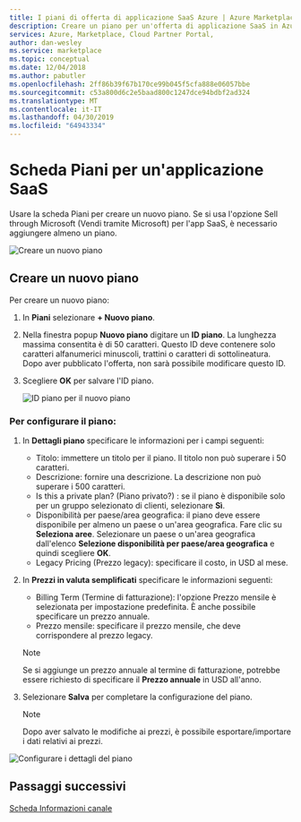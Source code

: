 ```yaml
---
title: I piani di offerta di applicazione SaaS Azure | Azure Marketplace
description: Creare un piano per un'offerta di applicazione SaaS in Azure Marketplace.
services: Azure, Marketplace, Cloud Partner Portal,
author: dan-wesley
ms.service: marketplace
ms.topic: conceptual
ms.date: 12/04/2018
ms.author: pabutler
ms.openlocfilehash: 2ff86b39f67b170ce99b045f5cfa888e06057bbe
ms.sourcegitcommit: c53a800d6c2e5baad800c1247dce94bdbf2ad324
ms.translationtype: MT
ms.contentlocale: it-IT
ms.lasthandoff: 04/30/2019
ms.locfileid: "64943334"
---
```

# <a name="saas-application-plans-tab"></a>Scheda Piani per un'applicazione SaaS

Usare la scheda Piani per creare un nuovo piano. Se si usa l'opzione Sell through Microsoft (Vendi tramite Microsoft) per l'app SaaS, è necessario aggiungere almeno un piano.

![Creare un nuovo piano](./media/saas-plans-new-plan.png)

## <a name="create-a-new-plan"></a>Creare un nuovo piano

Per creare un nuovo piano:

1. In **Piani** selezionare **+ Nuovo piano**.
2. Nella finestra popup **Nuovo piano** digitare un **ID piano**. La lunghezza massima consentita è di 50 caratteri. Questo ID deve contenere solo caratteri alfanumerici minuscoli, trattini o caratteri di sottolineatura. Dopo aver pubblicato l'offerta, non sarà possibile modificare questo ID.
3. Scegliere **OK** per salvare l'ID piano.

   ![ID piano per il nuovo piano](./media/saas-plans-plan-ID.png)

### <a name="to-configure-the-plan"></a>Per configurare il piano:

1. In **Dettagli piano** specificare le informazioni per i campi seguenti:

   - Titolo: immettere un titolo per il piano. Il titolo non può superare i 50 caratteri.
   - Descrizione: fornire una descrizione. La descrizione non può superare i 500 caratteri.
   - Is this a private plan? (Piano privato?) : se il piano è disponibile solo per un gruppo selezionato di clienti, selezionare **Sì**.
   - Disponibilità per paese/area geografica: il piano deve essere disponibile per almeno un paese o un'area geografica. Fare clic su **Seleziona aree**. Selezionare un paese o un'area geografica dall'elenco **Selezione disponibilità per paese/area geografica** e quindi scegliere **OK**. 
   - Legacy Pricing (Prezzo legacy): specificare il costo, in USD al mese.

2. In **Prezzi in valuta semplificati** specificare le informazioni seguenti:

   - Billing Term (Termine di fatturazione): l'opzione Prezzo mensile è selezionata per impostazione predefinita. È anche possibile specificare un prezzo annuale.
   - Prezzo mensile: specificare il prezzo mensile, che deve corrispondere al prezzo legacy.

   >[!NOTE] 
   >Se si aggiunge un prezzo annuale al termine di fatturazione, potrebbe essere richiesto di specificare il **Prezzo annuale** in USD all'anno.

3. Selezionare **Salva** per completare la configurazione del piano.

   >[!NOTE] 
   >Dopo aver salvato le modifiche ai prezzi, è possibile esportare/importare i dati relativi ai prezzi.

![Configurare i dettagli del piano](./media/saas-plans-plan-details.png)

## <a name="next-steps"></a>Passaggi successivi

[Scheda Informazioni canale](./cpp-channel-info-tab.md)

